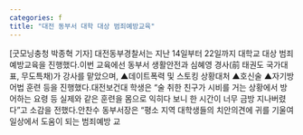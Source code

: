 ```yaml
---
categories: f
title: "대전 동부서 대학 대상 범죄예방교육"
---
```

[굿모닝충청 박종혁 기자] 대전동부경찰서는 지난 14일부터 22일까지 대학교 대상 범죄예방교육을 진행했다.이번 교육에선 동부서 생활안전과 심혜영 경사(前 태권도 국가대표, 무도특채)가 강사를 맡았으며, ▲데이트폭력 및 스토킹 상황대처 ▲호신술 ▲자기방어법 훈련 등을 진행했다.대전보건대 학생은 “술 취한 친구가 시비를 거는 상황에서 방어하는 요령 등 실제와 같은 훈련을 몸으로 익히다 보니 한 시간이 너무 금방 지나버렸다”고 소감을 전했다.안찬수 동부서장은 “평소 지역 대학생들의 치안의견에 귀를 기울여 일상에서 도움이 되는 범죄예방 교